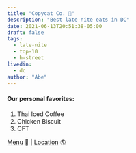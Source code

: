 ```yaml
---
title: "Copycat Co. 🥟"
description: "Best late-nite eats in DC"
date: 2021-06-13T20:51:38-05:00
draft: false
tags:
  - late-nite
  - top-10
  - h-street
livedin:
  - dc
author: "Abe"
---
```


#### Our personal favorites:

1. Thai Iced Coffee
2. Chicken Biscuit
3. CFT

[Menu](https://www.betterhalfbar.com/menu) 📖  |  [Location](https://g.page/betterhalfbar?share) 🌎
